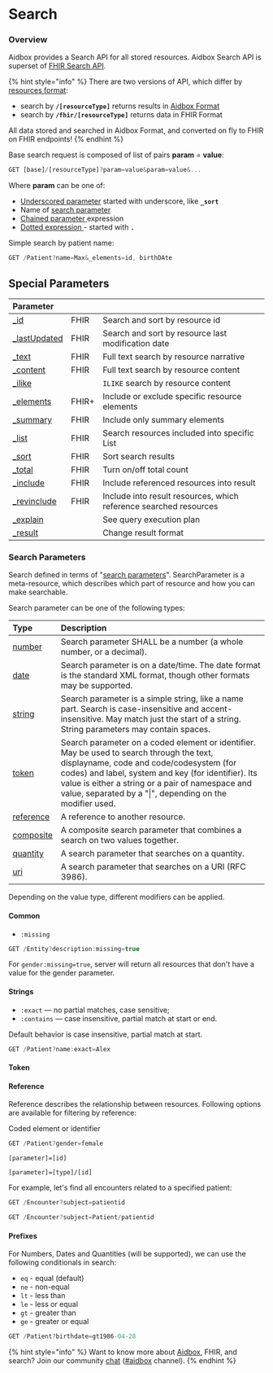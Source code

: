 # Search

### Overview

Aidbox provides a Search API for all stored resources. Aidbox Search API is superset of [FHIR Search API](https://www.hl7.org/fhir/search.html).  

{% hint style="info" %}
There are two versions of API, which differ by [resources format](../aidbox-and-fhir-formats.md):

* search by **`/[resourceType]`** returns results in [Aidbox Format](../aidbox-and-fhir-formats.md)
* search by **`/fhir/[resourceType]`** returns data in FHIR Format

All data stored and searched in Aidbox Format, and converted on fly to FHIR on FHIR endpoints!
{% endhint %}

Base search request is composed of list of pairs **param** = **value**:

```javascript
GET [base]/[resourceType]?param=value&param=value&...
```

Where **param** can be one of:

* [Underscored parameter](./#special-parameters) started with underscore, like **`_sort`**
* Name of [search parameter](searchparameter.md)
* [Chained parameter ](chained-parameters.md)expression
* [Dotted expression ](.-expressions.md)- started with **`.`**

Simple search by patient name:

```javascript
GET /Patient?name=Max&_elements=id, birthDAte
```

## Special Parameters

| Parameter |  |  |
| :--- | :--- | :--- |
| [\_id](_id.md) | FHIR | Search and sort by resource id |
| [\_lastUpdated](_lastupdated.md) | FHIR | Search and sort by resource last modification date |
| [\_text](_text-and-_content.md) | FHIR | Full text search by resource narrative |
| [\_content](_text-and-_content.md) | FHIR | Full text search by resource content |
| [\_ilike](_ilike.md) |  | `ILIKE` search by resource content |
| [\_elements](_elements.md) | FHIR+ | Include or exclude specific resource elements |
| [\_summary](_summary.md) | FHIR | Include only summary elements  |
| [\_list](_list.md) | FHIR | Search resources included into specific List |
| [\_sort](_sort.md) | FHIR | Sort search results |
| [\_total](_total-or-_countmethod.md) | FHIR | Turn on/off total count |
| [\_include](_include-and-_revinclude.md) | FHIR | Include referenced resources into result |
| [\_revinclude](_include-and-_revinclude.md) | FHIR | Include into result resources, which reference searched resources |
| [\_explain](_explain.md) |  | See query execution plan |
| [\_result](_result.md) |  | Change result format |

### Search Parameters

Search defined in terms of "[search parameters](searchparameter.md)". SearchParameter is a meta-resource, which describes which part of resource and how you can make searchable.

Search parameter can be one of the following types: 

| Type | Description |
| :--- | :--- |
| [number](https://www.hl7.org/fhir/search.html#number) | Search parameter SHALL be a number \(a whole number, or a decimal\). |
| [date](https://www.hl7.org/fhir/search.html#date) | Search parameter is on a date/time. The date format is the standard XML format, though other formats may be supported. |
| [string](https://www.hl7.org/fhir/search.html#string) | Search parameter is a simple string, like a name part. Search is case-insensitive and accent-insensitive. May match just the start of a string. String parameters may contain spaces. |
| [token](https://www.hl7.org/fhir/search.html#token) | Search parameter on a coded element or identifier. May be used to search through the text, displayname, code and code/codesystem \(for codes\) and label, system and key \(for identifier\). Its value is either a string or a pair of namespace and value, separated by a "\|", depending on the modifier used. |
| [reference](https://www.hl7.org/fhir/search.html#reference) | A reference to another resource. |
| [composite](https://www.hl7.org/fhir/search.html#composite) | A composite search parameter that combines a search on two values together. |
| [quantity](https://www.hl7.org/fhir/search.html#quantity) | A search parameter that searches on a quantity. |
| [uri](https://www.hl7.org/fhir/search.html#uri) | A search parameter that searches on a URI \(RFC 3986\). |

Depending on the value type, different modifiers can be applied.

#### Common

* `:missing`

```javascript
GET /Entity?description:missing=true
```

For `gender:missing=true`, server will return all resources that don't have a value for the gender parameter.

#### Strings

* `:exact` — no partial matches, case sensitive;
* `:contains` — case insensitive, partial match at start or end.

Default behavior is case insensitive, partial match at start.

```javascript
GET /Patient?name:exact=Alex
```

#### Token

#### Reference

Reference describes the relationship between resources. Following options are available for filtering by reference:

Сoded element or identifier

```javascript
GET /Patient?gender=female
```

```text
[parameter]=[id]
```

```text
[parameter]=[type]/[id]
```

For example, let's find all encounters related to a specified patient:

```javascript
GET /Encounter?subject=patientid
```

```javascript
GET /Encounter?subject=Patient/patientid
```

#### Prefixes

For Numbers, Dates and Quantities \(will be supported\), we can use the following conditionals in search:

* `eq` - equal \(default\)
* `ne` - non-equal
* `lt` - less than
* `le` - less or equal
* `gt` - greater than
* `ge` - greater or equal

```javascript
GET /Patient?birthdate=gt1986-04-28
```

{% hint style="info" %}
Want to know more about [Aidbox](https://www.health-samurai.io/aidbox), FHIR, and search? Join our community [chat](https://community.aidbox.app/) \([\#aidbox](https://community.aidbox.app/) channel\).
{% endhint %}



